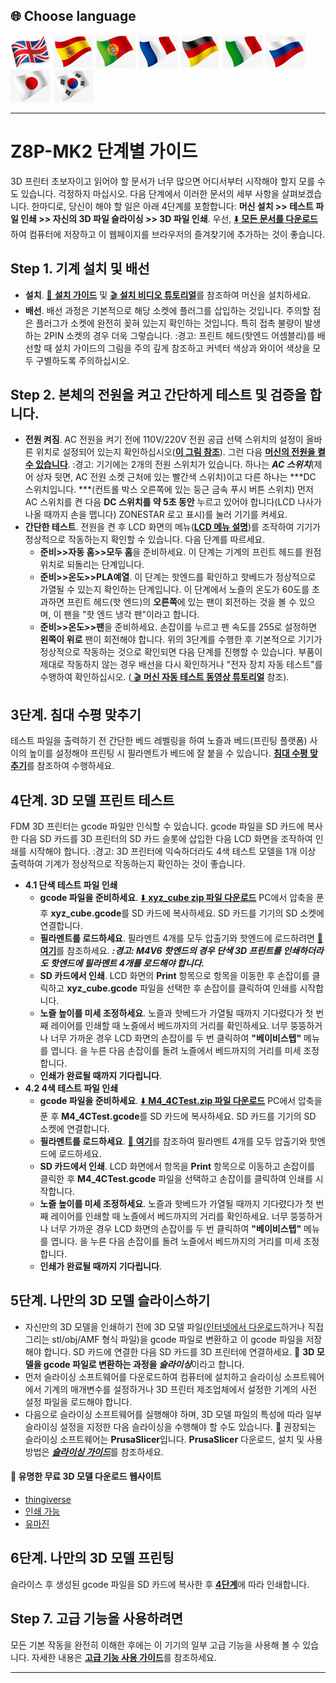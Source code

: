 ## <a id="choose-language">:globe_with_meridians: Choose language </a>
[![](./lanpic/EN.png)](https://github.com/ZONESTAR3D/Z8P/blob/main/Z8P-MK2/step_by_step.md)
[![](./lanpic/ES.png)](https://github.com/ZONESTAR3D/Z8P/blob/main/Z8P-MK2/step_by_step-es.md)
[![](./lanpic/PT.png)](https://github.com/ZONESTAR3D/Z8P/blob/main/Z8P-MK2/step_by_step-pt.md)
[![](./lanpic/FR.png)](https://github.com/ZONESTAR3D/Z8P/blob/main/Z8P-MK2/step_by_step-fr.md)
[![](./lanpic/DE.png)](https://github.com/ZONESTAR3D/Z8P/blob/main/Z8P-MK2/step_by_step-de.md)
[![](./lanpic/IT.png)](https://github.com/ZONESTAR3D/Z8P/blob/main/Z8P-MK2/step_by_step-it.md)
[![](./lanpic/RU.png)](https://github.com/ZONESTAR3D/Z8P/blob/main/Z8P-MK2/step_by_step-ru.md)
[![](./lanpic/JP.png)](https://github.com/ZONESTAR3D/Z8P/blob/main/Z8P-MK2/step_by_step-jp.md)
[![](./lanpic/KR.png)](https://github.com/ZONESTAR3D/Z8P/blob/main/Z8P-MK2/step_by_step-kr.md)
<!-- [![](./lanpic/SA.png)](https://github.com/ZONESTAR3D/Z8P/blob/main/Z8P-MK2/step_by_step-ar.md) -->

-----
# Z8P-MK2 단계별 가이드
3D 프린터 초보자이고 읽어야 할 문서가 너무 많으면 어디서부터 시작해야 할지 모를 수도 있습니다. 걱정하지 마십시오. 다음 단계에서 이러한 문서의 세부 사항을 살펴보겠습니다.
한마디로, 당신이 해야 할 일은 아래 4단계를 포함합니다: **머신 설치 >> 테스트 파일 인쇄 >> 자신의 3D 파일 슬라이싱 >> 3D 파일 인쇄**.
우선, [:arrow_down: **모든 문서를 다운로드**][USER_GUIDE]하여 컴퓨터에 저장하고 이 웹페이지를 브라우저의 즐겨찾기에 추가하는 것이 좋습니다.
## Step 1. 기계 설치 및 배선
- **설치**. [:book: **설치 가이드**][INSTALLATION_GUIDE] 및 [ :clapper: **설치 비디오 튜토리얼**][INSTALL_VIDEO]를 참조하여 머신을 설치하세요.
- **배선**. 배선 과정은 기본적으로 해당 소켓에 플러그를 삽입하는 것입니다. 주의할 점은 플러그가 소켓에 완전히 꽂혀 있는지 확인하는 것입니다. 특히 접촉 불량이 발생하는 2PIN 소켓의 경우 더욱 그렇습니다. :경고: 프린트 헤드(핫엔드 어셈블리)를 배선할 때 설치 가이드의 그림을 주의 깊게 참조하고 커넥터 색상과 와이어 색상을 모두 구별하도록 주의하십시오.
## Step 2. 본체의 전원을 켜고 간단하게 테스트 및 검증을 합니다.
- **전원 켜짐**. AC 전원을 켜기 전에 110V/220V 전원 공급 선택 스위치의 설정이 올바른 위치로 설정되어 있는지 확인하십시오([**이 그림 참조**][IMG_ACSWITCH]). 그런 다음 [**머신의 전원을 켤 수 있습니다**][POWER_ON]. :경고: 기기에는 2개의 전원 스위치가 있습니다. 하나는 ***AC 스위치***(제어 상자 뒷면, AC 전원 소켓 근처에 있는 빨간색 스위치)이고 다른 하나는 ***DC 스위치입니다. ***(컨트롤 박스 오른쪽에 있는 둥근 금속 푸시 버튼 스위치) 먼저 AC 스위치를 켠 다음 **DC 스위치를 약 5초 동안** 누르고 있어야 합니다(LCD 나사가 나올 때까지 손을 뗍니다) ZONESTAR 로고 표시)를 눌러 기기를 켜세요.
- **간단한 테스트**. 전원을 켠 후 LCD 화면의 메뉴([**LCD 메뉴 설명**][LCD_MENU])를 조작하여 기기가 정상적으로 작동하는지 확인할 수 있습니다. 다음 단계를 따르세요.
   - **준비>>자동 홈>>모두 홈**을 준비하세요. 이 단계는 기계의 프린트 헤드를 원점 위치로 되돌리는 단계입니다.
   - **준비>>온도>>PLA예열**. 이 단계는 핫엔드를 확인하고 핫베드가 정상적으로 가열될 수 있는지 확인하는 단계입니다. 이 단계에서 노즐의 온도가 60도를 초과하면 프린트 헤드(핫 엔드)의 **오른쪽**에 있는 팬이 회전하는 것을 볼 수 있으며, 이 팬을 "핫 엔드 냉각 팬"이라고 합니다.
   - **준비>>온도>>팬**을 준비하세요. 손잡이를 누르고 팬 속도를 255로 설정하면 **왼쪽이 위로** 팬이 회전해야 합니다.
     위의 3단계를 수행한 후 기본적으로 기기가 정상적으로 작동하는 것으로 확인되면 다음 단계를 진행할 수 있습니다. 부품이 제대로 작동하지 않는 경우 배선을 다시 확인하거나 "전자 장치 자동 테스트"를 수행하여 확인하십시오. ([ :clapper: **머신 자동 테스트 동영상 튜토리얼**][AUTOTEST_VIDEO] 참조).
## 3단계. 침대 수평 맞추기
테스트 파일을 출력하기 전 간단한 베드 레벨링을 하여 노즐과 베드(프린팅 플랫폼) 사이의 높이를 설정해야 프린팅 시 필라멘트가 베드에 잘 붙을 수 있습니다. [**침대 수평 맞추기**][LEVEL_BED]를 참조하여 수행하세요.

## <a id="step4"> 4단계. 3D 모델 프린트 테스트 </a>
FDM 3D 프린터는 gcode 파일만 인식할 수 있습니다. gcode 파일을 SD 카드에 복사한 다음 SD 카드를 3D 프린터의 SD 카드 슬롯에 삽입한 다음 LCD 화면을 조작하여 인쇄를 시작해야 합니다.
:경고: 3D 프린터에 익숙하더라도 4색 테스트 모델을 1개 이상 출력하여 기계가 정상적으로 작동하는지 확인하는 것이 좋습니다.
- **4.1 단색 테스트 파일 인쇄**
   - **gcode 파일을 준비하세요**. [:arrow_down: **xyz_cube zip 파일 다운로드**][XYZ_CUBE] PC에서 압축을 푼 후 **xyz_cube.gcode**를 SD 카드에 복사하세요. SD 카드를 기기의 SD 소켓에 연결합니다.
   - **필라멘트를 로드하세요**. 필라멘트 4개를 모두 압출기와 핫엔드에 로드하려면 [:book: **여기**][LOAD_FILAMENT]를 참조하세요.
     ***:경고: M4V6 핫엔드의 경우 단색 3D 프린트를 인쇄하더라도 핫엔드에 필라멘트 4개를 로드해야 합니다.***
   - **SD 카드에서 인쇄**. LCD 화면의 **Print** 항목으로 항목을 이동한 후 손잡이를 클릭하고 **xyz_cube.gcode** 파일을 선택한 후 손잡이를 클릭하여 인쇄를 시작합니다.
   - **노즐 높이를 미세 조정하세요**. 노즐과 핫베드가 가열될 때까지 기다렸다가 첫 번째 레이어를 인쇄할 때 노즐에서 베드까지의 거리를 확인하세요. 너무 뚱뚱하거나 너무 가까운 경우 LCD 화면의 손잡이를 두 번 클릭하여 **"베이비스텝"** 메뉴를 엽니다. 을 누른 다음 손잡이를 돌려 노즐에서 베드까지의 거리를 미세 조정합니다.
   - **인쇄가 완료될 때까지 기다립니다**.
- **4.2 4색 테스트 파일 인쇄**
   - **gcode 파일을 준비하세요**. [:arrow_down: **M4_4CTest.zip 파일 다운로드**][M4_4CTEST] PC에서 압축을 푼 후 **M4_4CTest.gcode**를 SD 카드에 복사하세요. SD 카드를 기기의 SD 소켓에 연결합니다.
   - **필라멘트를 로드하세요**. [:book: **여기**][LOAD_FILAMENT]를 참조하여 필라멘트 4개를 모두 압출기와 핫엔드에 로드하세요.
   - **SD 카드에서 인쇄**. LCD 화면에서 항목을 **Print** 항목으로 이동하고 손잡이를 클릭한 후 **M4_4CTest.gcode** 파일을 선택하고 손잡이를 클릭하여 인쇄를 시작합니다.
   - **노즐 높이를 미세 조정하세요**. 노즐과 핫베드가 가열될 때까지 기다렸다가 첫 번째 레이어를 인쇄할 때 노즐에서 베드까지의 거리를 확인하세요. 너무 뚱뚱하거나 너무 가까운 경우 LCD 화면의 손잡이를 두 번 클릭하여 **"베이비스텝"** 메뉴를 엽니다. 을 누른 다음 손잡이를 돌려 노즐에서 베드까지의 거리를 미세 조정합니다.
   - **인쇄가 완료될 때까지 기다립니다**.
## 5단계. 나만의 3D 모델 슬라이스하기
- 자신만의 3D 모델을 인쇄하기 전에 3D 모델 파일([인터넷에서 다운로드](#download)하거나 직접 그리는 stl/obj/AMF 형식 파일)을 gcode 파일로 변환하고 이 gcode 파일을 저장해야 합니다. SD 카드에 연결한 다음 SD 카드를 3D 프린터에 연결하세요.
   :pushpin: **3D 모델을 gcode 파일로 변환하는 과정을 *슬라이싱***이라고 합니다.
- 먼저 슬라이싱 소프트웨어를 다운로드하여 컴퓨터에 설치하고 슬라이싱 소프트웨어에서 기계의 매개변수를 설정하거나 3D 프린터 제조업체에서 설정한 기계의 사전 설정 파일을 로드해야 합니다.
- 다음으로 슬라이싱 소프트웨어를 실행해야 하며, 3D 모델 파일의 특성에 따라 일부 슬라이싱 설정을 지정한 다음 슬라이싱을 수행해야 할 수도 있습니다.
   :pushpin: 권장되는 슬라이싱 소프트웨어는 **PrusaSlicer**입니다. **PrusaSlicer** 다운로드, 설치 및 사용 방법은 [***슬라이싱 가이드***][SLICING_GUIDE]를 참조하세요.
#### <a id="download"> :page_with_curl: 유명한 무료 3D 모델 다운로드 웹사이트 </a>
   - [thingiverse](https://www.thingiverse.com/)
   - [인쇄 가능](https://www.printables.com/)
   - [유마진](https://www.youmagine.com/)
## 6단계. 나만의 3D 모델 프린팅
슬라이스 후 생성된 gcode 파일을 SD 카드에 복사한 후 [**4단계**](#step4)에 따라 인쇄합니다.
## Step 7. 고급 기능을 사용하려면
모든 기본 작동을 완전히 이해한 후에는 이 기기의 일부 고급 기능을 사용해 볼 수 있습니다.
자세한 내용은 [**고급 기능 사용 가이드**][ADVANCE_FEATURES]를 참조하세요.

-----
[USER_GUIDE]: https://downgit.github.io/#/home?url=https://github.com/ZONESTAR3D/Z8P/tree/main/Z8P-MK2
[INSTALLATION_GUIDE]: https://github.com/ZONESTAR3D/Z8P/tree/main/Z8P-MK2/1-Installation_Guide/readme.md
[INSTALL_VIDEO]: https://youtu.be/-oieO7U0LCc
[IMG_ACSWITCH]: https://github.com/ZONESTAR3D/Z8P/blob/main/Z8P-MK2/1-Installation_Guide/pic/selectAC.png
[POWER_ON]: https://github.com/ZONESTAR3D/Z8P/tree/main/Z8P-MK2/2-Operation_Guide#power-on
[LCD_MENU]: https://github.com/ZONESTAR3D/Z8P/tree/main/Z8P-MK2/2-Operation_Guide/DWIN_LCD_screen_Menu_Description
[LEVEL_BED]: https://github.com/ZONESTAR3D/Z8P/tree/main/Z8P-MK2/2-Operation_Guide#level-the-bed
[XYZ_CUBE]: https://github.com/ZONESTAR3D/Z8P/tree/main/Z8P-MK2/3-TestGcode/xyz_cube.zip
[LOAD_FILAMENT]: https://github.com/ZONESTAR3D/Z8P/tree/main/Z8P-MK2/2-Operation_Guide#load-filaments
[M4_4CTEST]: https://github.com/ZONESTAR3D/Z8P/tree/main/Z8P-MK2/3-TestGcode/M4_4CTest.zip
[SLICING_GUIDE]: https://github.com/ZONESTAR3D/Z8P/tree/main/Z8P-MK2/4-SlicingGuide/readme.md
[AUTOTEST_VIDEO]: https://youtu.be/iSsuy2ePWw8
[ADVANCE_FEATURES]: https://github.com/ZONESTAR3D/Z8P/tree/main/Z8P-MK2/2-Operation_Guide#advance-features